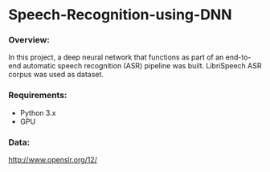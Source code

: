 # Speech-Recognition-using-DNN

### Overview:
In this project, a deep neural network that functions as part of an end-to-end automatic speech recognition (ASR) pipeline was built. LibriSpeech ASR corpus was used as dataset.

### Requirements:
- Python 3.x
- GPU

### Data:
http://www.openslr.org/12/
